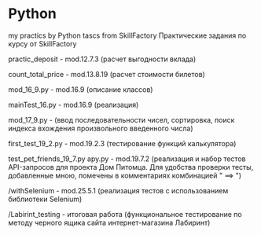 # Python
my practics by Python 
tascs from SkillFactory
Практические задания по курсу от SkillFactory

practic_deposit - mod.12.7.3 (расчет выгодности вклада)

count_total_price - mod.13.8.19 (расчет стоимости билетов)

mod_16_9.py - mod.16.9 (описание классов)

mainTest_16.py - mod.16.9 (реализация)

mod_17_9.py - (ввод последовательности чисел, сортировка, поиск индекса вхождения произвольного введенного числа)

first_test_19_2.py - mod.19.2.3 (тестирование функций калькулятора)

test_pet_friends_19_7.py
apy.py          - mod.19.7.2  (реализация и набор тестов API-запросов для проекта Дом Питомца. Для удобства проверки тесты, добавленные мною, помечены в комментариях комбинацией " ==> ")

/withSelenium 	- mod.25.5.1 (реализация тестов с использованием библиотеки Selenium)


/Labirint_testing - итоговая работа (функциональное тестирование по методу черного ящика сайта интернет-магазина Лабиринт)
